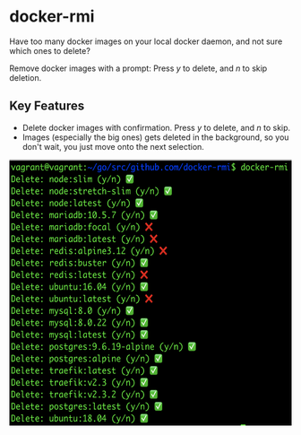 # docker-rmi

Have too many docker images on your local docker daemon, and not sure which ones to delete?

Remove docker images with a prompt: Press *y* to delete, and *n* to skip deletion.

## Key Features

- Delete docker images with confirmation. Press *y* to delete, and *n* to skip.
- Images (especially the big ones) gets deleted in the background, so you don't wait, you just move onto the next selection.

<img src="images/docker-rmi.png" width="850" height="475" />

